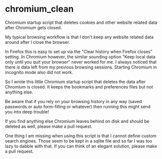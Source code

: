 # chromium_clean
Chromium startup script that deletes cookies and other website related data after Chromium gets closed.

My typical browsing workflow is that I don't keep any website related data around after I close the browser.

In Firefox this is easy to set up via the "Clear history when Firefox closes" setting. In Chromium however, the similar sounding option "Keep local data only until you quit your browser" never worked for me. I always noticed that there *is* data left from my previous browsing sessions. Starting Chromium in incognito mode also did not work.

So I wrote this little Chromium startup script that deletes the data after Chromium is closed. It keeps the bookmarks and preferences files but not anything else.

Be aware that if you rely on your browsing history in any way (saved passwords or auto form-filling or whatever) then running this might send you into deep trouble!

If you find anything else Chromium leaves behind on disk and should be deleted as well, please make a pull request.

One thing I am missing when using this script is that I cannot define custom search engines. Those seem to be kept in a sqlite file and so far I was too lazy to dabble with that. If you can think of an elegant solution, please make a pull request.
